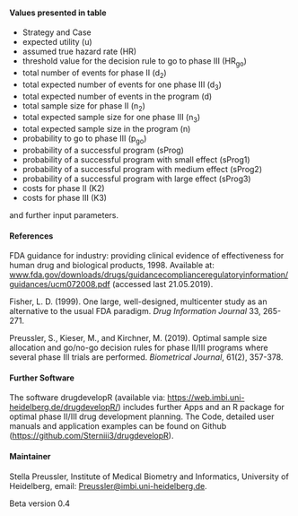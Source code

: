 #### Values presented in table
* Strategy and Case 
* expected utility (u)
* assumed true hazard rate (HR)
* threshold value for the decision rule to go to phase III (HR<sub>go</sub>)
* total number of events for phase II (d<sub>2</sub>)
* total expected number of events for one phase III (d<sub>3</sub>)
* total expected number of events in the program (d)
* total sample size for phase II (n<sub>2</sub>)
* total expected sample size for one phase III (n<sub>3</sub>)
* total expected sample size in the program (n)
* probability to go to phase III (p<sub>go</sub>)
* probability of a successful program (sProg)
* probability of a successful program with small effect (sProg1)
* probability of a successful program with medium effect (sProg2)
* probability of a successful program with large effect (sProg3)
* costs for phase II (K2)
* costs for phase III (K3)

and further input parameters.


#### References

FDA guidance for industry: providing clinical evidence of effectiveness for human drug and biological products, 1998. Available at: www.fda.gov/downloads/drugs/guidancecomplianceregulatoryinformation/guidances/ucm072008.pdf (accessed last 21.05.2019).

Fisher, L. D. (1999). One large, well-designed, multicenter study as an alternative to the usual FDA paradigm. <i>Drug Information Journal</i> 33, 265-271.

Preussler, S., Kieser, M., and Kirchner, M. (2019). Optimal sample size allocation and go/no-go decision rules for phase II/III programs where several phase III trials are performed. <i>Biometrical Journal</i>, 61(2), 357-378.

#### Further Software

The software drugdevelopR (available via: https://web.imbi.uni-heidelberg.de/drugdevelopR/) includes further Apps and an R package for optimal phase II/III drug development planning. The Code, detailed user manuals and application examples can be found on Github (https://github.com/Sterniii3/drugdevelopR).  




#### Maintainer
Stella Preussler, Institute of Medical Biometry and Informatics, University of Heidelberg, email: Preussler@imbi.uni-heidelberg.de.

Beta version 0.4
